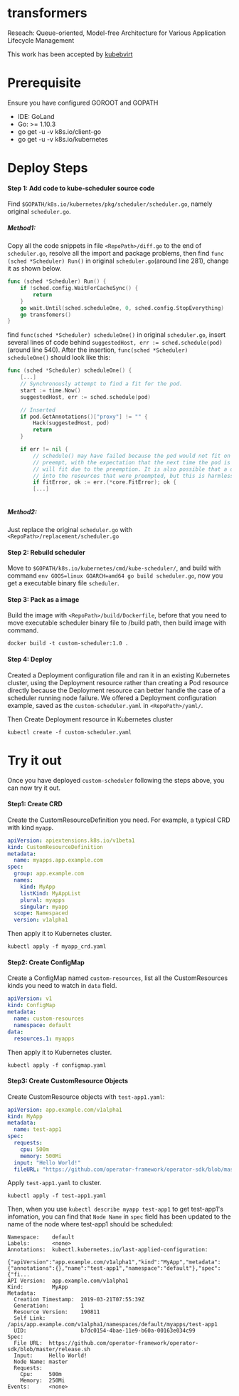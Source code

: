 # transformers
Reseach: Queue-oriented, Model-free Architecture for Various Application Lifecycle Management

This work has been accepted by [kubebvirt](https://github.com/kubesys/kubevirt)

# Prerequisite

Ensure you have configured GOROOT and GOPATH

- IDE: GoLand 
- Go: >= 1.10.3
- go get -u -v k8s.io/client-go
- go get -u -v k8s.io/kubernetes

# Deploy Steps
#### Step 1: Add code to kube-scheduler source code
Find `$GOPATH/k8s.io/kubernetes/pkg/scheduler/scheduler.go`, namely original `scheduler.go`.
##### Method1:
Copy all the code snippets in file `<RepoPath>/diff.go` to the end of `scheduler.go`, resolve all the import and package problems, then find `func (sched *Scheduler) Run()` in original `scheduler.go`(around line 281), change it as shown below.

```go
func (sched *Scheduler) Run() {
	if !sched.config.WaitForCacheSync() {
		return
	}
	go wait.Until(sched.scheduleOne, 0, sched.config.StopEverything)
	go transfomers()
}
```

find `func(sched *Scheduler) scheduleOne()` in original `scheduler.go`, insert several lines of code behind `suggestedHost, err := sched.schedule(pod)`
(around line 540). After the insertion, `func(sched *Scheduler) scheduleOne()` should look like this:

```go
func (sched *Scheduler) scheduleOne() {
	[...]
	// Synchronously attempt to find a fit for the pod.
	start := time.Now()
	suggestedHost, err := sched.schedule(pod)

	// Inserted
	if pod.GetAnnotations()["proxy"] != "" {
		Hack(suggestedHost, pod)
		return
	}

	if err != nil {
		// schedule() may have failed because the pod would not fit on any host, so we try to
		// preempt, with the expectation that the next time the pod is tried for scheduling it
		// will fit due to the preemption. It is also possible that a different pod will schedule
		// into the resources that were preempted, but this is harmless.
		if fitError, ok := err.(*core.FitError); ok {
		[...]
	   
```

##### Method2:
Just replace the original `scheduler.go` with `<RepoPath>/replacement/scheduler.go`

#### Step 2: Rebuild scheduler
Move to `$GOPATH/k8s.io/kubernetes/cmd/kube-scheduler/`, and build with command `env GOOS=linux GOARCH=amd64 go build scheduler.go`, now you get a executable binary file `scheduler`.
#### Step 3: Pack as a image
Build the image with `<RepoPath>/build/Dockerfile`, before that you need to move executable scheduler binary file to /build path, then build image with command.

```
docker build -t custom-scheduler:1.0 .
```
#### Step 4: Deploy
Created a Deployment configuration file and ran it in an existing Kubernetes cluster, using the Deployment resource rather than creating a Pod resource directly because the Deployment resource can better handle the case of a scheduler running node failure. We offered a Deployment configuration example, saved as the `custom-scheduler.yaml` in `<RepoPath>/yaml/`.

Then Create Deployment resource in Kubernetes cluster

```
kubectl create -f custom-scheduler.yaml
```

# Try it out

Once you have deployed `custom-scheduler` following the steps above, you can now try it out.
#### Step1: Create CRD
Create the CustomResourceDefinition you need. For example, a typical CRD with kind `myapp`.

```yaml
apiVersion: apiextensions.k8s.io/v1beta1
kind: CustomResourceDefinition
metadata:
  name: myapps.app.example.com
spec:
  group: app.example.com
  names:
    kind: MyApp
    listKind: MyAppList
    plural: myapps
    singular: myapp
  scope: Namespaced
  version: v1alpha1
```

Then apply it to Kubernetes cluster.

```
kubectl apply -f myapp_crd.yaml
```
#### Step2: Create ConfigMap
Create a ConfigMap named `custom-resources`, list all the CustomResources kinds you need to watch in `data` field.

```yaml
apiVersion: v1
kind: ConfigMap
metadata:
  name: custom-resources
  namespace: default
data:
  resources.1: myapps
```

Then apply it to Kubernetes cluster.

```
kubectl apply -f configmap.yaml
```

#### Step3: Create CustomResource Objects
Create CustomResource objects with `test-app1.yaml`:
```yaml
apiVersion: app.example.com/v1alpha1
kind: MyApp
metadata:
  name: test-app1
spec:
  requests:
    cpu: 500m
    memory: 500Mi
  input: "Hello World!"
  fileURL: "https://github.com/operator-framework/operator-sdk/blob/master/release.sh"
```
Apply `test-app1.yaml` to cluster.
```
kubectl apply -f test-app1.yaml
```
Then, when you use `kubectl describe myapp test-app1` to get test-app1's infomation, you can find that `Node Name` in `spec` field has been updated to the name of the node where test-app1 should be scheduled:


```Name:         test-app1
Namespace:    default
Labels:       <none>
Annotations:  kubectl.kubernetes.io/last-applied-configuration:
                {"apiVersion":"app.example.com/v1alpha1","kind":"MyApp","metadata":{"annotations":{},"name":"test-app1","namespace":"default"},"spec":{"fi...
API Version:  app.example.com/v1alpha1
Kind:         MyApp
Metadata:
  Creation Timestamp:  2019-03-21T07:55:39Z
  Generation:          1
  Resource Version:    190811
  Self Link:           /apis/app.example.com/v1alpha1/namespaces/default/myapps/test-app1
  UID:                 b7dc0154-4bae-11e9-b60a-00163e034c99
Spec:
  File URL:  https://github.com/operator-framework/operator-sdk/blob/master/release.sh
  Input:     Hello World!
  Node Name: master
  Requests:
    Cpu:     500m
    Memory:  250Mi
Events:      <none>
```
